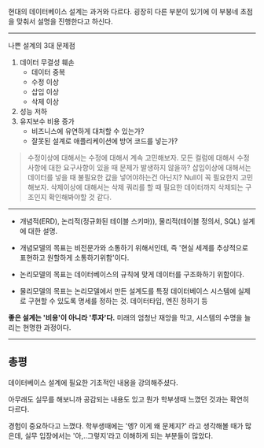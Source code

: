 현대의 데이터베이스 설계는 과거와 다르다. 
굉장히 다른 부분이 있기에 이 부붕네 초점을 맞춰서 설명을 진행한다고 하신다.

------

나쁜 설계의 3대 문제점

1. 데이터 무결성 훼손
    - 데이터 중복
    - 수정 이상
    - 삽입 이상
    - 삭제 이상
2. 성능 저하
3. 유지보수 비용 증가
    - 비즈니스에 유연하게 대처할 수 있는가?
    - 잘못된 설계로 애플리케이션에 방어 코드를 넣는가?


> 수정이상에 대해서는 수정에 대해서 계속 고민해보자. 모든 컬럼에 대해서 수정사항에 대한 요구사항이 있을 때 문제가 발생하지 않을까?
> 삽입이상에 대해서는 데이터를 넣을 때 불필요한 값을 넣어야하는건 아닌지? Null이 꼭 필요한지 고민해보자.
> 삭제이상에 대해서는 삭제 쿼리를 할 때 필요한 데이터까지 삭제되는 구조인지 확인해봐야할 것 같다.

-----

- 개념적(ERD), 논리적(정규화된 테이블 스키마)), 물리적(테이블 정의서, SQL) 설계에 대한 설명.

- 개념모델의 목표는 비전문가와 소통하기 위해서인데, 즉 '현실 세계를 추상적으로 표현하고 원할하게 소통하기위함'이다.
- 논리모델의 목표는 데이터베이스의 규칙에 맞게 데이터를 구조화하기 위함이다.
- 물리모델의 목표는 논리모델에서 만든 설계도를 특정 데이터베이스 시스템에 실제로 구현할 수 있도록 명세를 정하는 것. 데이터타입, 엔진 정하기 등

**좋은 설계는 '비용'이 아니라 '투자'다.** 미래의 엄청난 재앙을 막고, 시스템의 수명을 늘리는 현명한 과정이다.

-----

## 총평

데이터베이스 설계에 필요한 기초적인 내용을 강의해주셨다.

아무래도 실무를 해보니까 공감되는 내용도 있고 뭔가 학부생때 느꼈던 것과는 확연히 다르다.

경험이 중요하다고 느꼈다. 학부생때에는 '엥? 이게 왜 문제지?' 라고 생각해볼 때가 많은데, 실무 입장에서는 '아,..그렇지'라고 이해하게 되는 부분들이 많았다.







